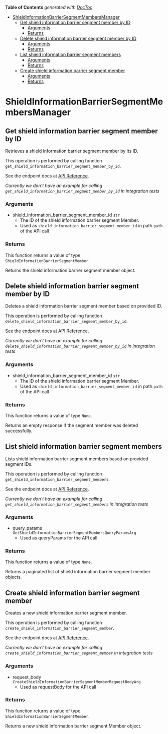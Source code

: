 <!-- START doctoc generated TOC please keep comment here to allow auto update -->
<!-- DON'T EDIT THIS SECTION, INSTEAD RE-RUN doctoc TO UPDATE -->
**Table of Contents**  *generated with [DocToc](https://github.com/thlorenz/doctoc)*

- [ShieldInformationBarrierSegmentMembersManager](#shieldinformationbarriersegmentmembersmanager)
  - [Get shield information barrier segment member by ID](#get-shield-information-barrier-segment-member-by-id)
    - [Arguments](#arguments)
    - [Returns](#returns)
  - [Delete shield information barrier segment member by ID](#delete-shield-information-barrier-segment-member-by-id)
    - [Arguments](#arguments-1)
    - [Returns](#returns-1)
  - [List shield information barrier segment members](#list-shield-information-barrier-segment-members)
    - [Arguments](#arguments-2)
    - [Returns](#returns-2)
  - [Create shield information barrier segment member](#create-shield-information-barrier-segment-member)
    - [Arguments](#arguments-3)
    - [Returns](#returns-3)

<!-- END doctoc generated TOC please keep comment here to allow auto update -->

# ShieldInformationBarrierSegmentMembersManager

## Get shield information barrier segment member by ID

Retrieves a shield information barrier
segment member by its ID.

This operation is performed by calling function `get_shield_information_barrier_segment_member_by_id`.

See the endpoint docs at
[API Reference](https://developer.box.com/reference/get-shield-information-barrier-segment-members-id/).

*Currently we don't have an example for calling `get_shield_information_barrier_segment_member_by_id` in integration tests*

### Arguments

- shield_information_barrier_segment_member_id `str`
  - The ID of the shield information barrier segment Member.
  - Used as `shield_information_barrier_segment_member_id` in path `path` of the API call


### Returns

This function returns a value of type `ShieldInformationBarrierSegmentMember`.

Returns the shield information barrier segment member object.


## Delete shield information barrier segment member by ID

Deletes a shield information barrier
segment member based on provided ID.

This operation is performed by calling function `delete_shield_information_barrier_segment_member_by_id`.

See the endpoint docs at
[API Reference](https://developer.box.com/reference/delete-shield-information-barrier-segment-members-id/).

*Currently we don't have an example for calling `delete_shield_information_barrier_segment_member_by_id` in integration tests*

### Arguments

- shield_information_barrier_segment_member_id `str`
  - The ID of the shield information barrier segment Member.
  - Used as `shield_information_barrier_segment_member_id` in path `path` of the API call


### Returns

This function returns a value of type `None`.

Returns an empty response if the
segment member was deleted successfully.


## List shield information barrier segment members

Lists shield information barrier segment members
based on provided segment IDs.

This operation is performed by calling function `get_shield_information_barrier_segment_members`.

See the endpoint docs at
[API Reference](https://developer.box.com/reference/get-shield-information-barrier-segment-members/).

*Currently we don't have an example for calling `get_shield_information_barrier_segment_members` in integration tests*

### Arguments

- query_params `GetShieldInformationBarrierSegmentMembersQueryParamsArg`
  - Used as queryParams for the API call


### Returns

This function returns a value of type `None`.

Returns a paginated list of
shield information barrier segment member objects.


## Create shield information barrier segment member

Creates a new shield information barrier segment member.

This operation is performed by calling function `create_shield_information_barrier_segment_member`.

See the endpoint docs at
[API Reference](https://developer.box.com/reference/post-shield-information-barrier-segment-members/).

*Currently we don't have an example for calling `create_shield_information_barrier_segment_member` in integration tests*

### Arguments

- request_body `CreateShieldInformationBarrierSegmentMemberRequestBodyArg`
  - Used as requestBody for the API call


### Returns

This function returns a value of type `ShieldInformationBarrierSegmentMember`.

Returns a new shield information barrier segment Member object.


